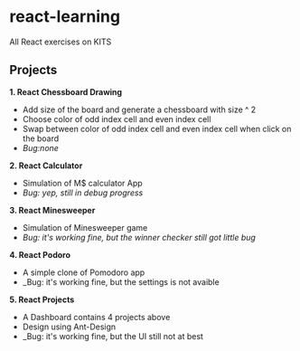 # react-learning
All React exercises on KITS

## Projects
**1. React Chessboard Drawing**
- Add size of the board and generate a chessboard with size ^ 2
- Choose color of odd index cell and even index cell
- Swap between color of odd index cell and even index cell when click on the board
- _Bug:none_

**2. React Calculator**
- Simulation of M$ calculator App
- _Bug: yep, still in debug progress_

**3. React Minesweeper**
- Simulation of Minesweeper game
- _Bug: it's working fine, but the winner checker still got little bug_

**4. React Podoro**
- A simple clone of Pomodoro app
- _Bug: it's working fine, but the settings is not avaible

**5. React Projects**
- A Dashboard contains 4 projects above
- Design using Ant-Design
- _Bug: it's working fine, but the UI still not at best
